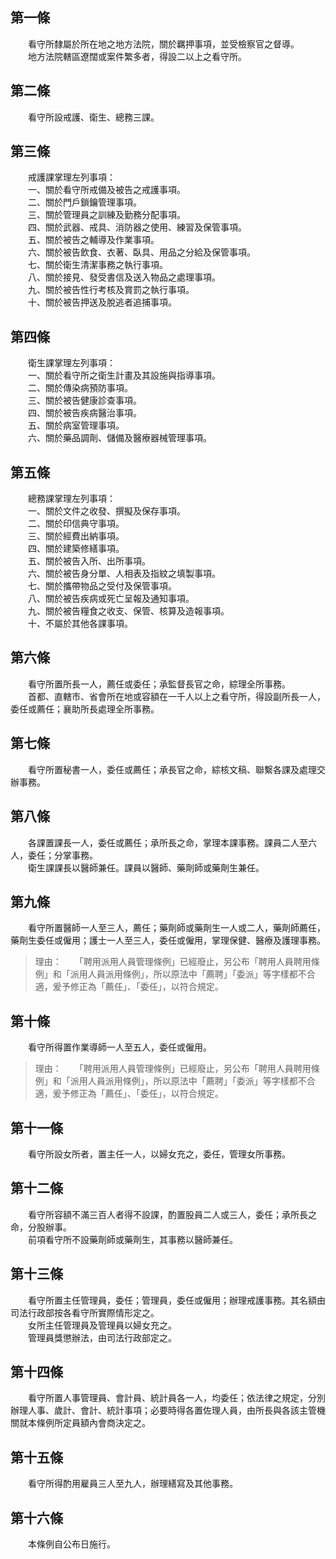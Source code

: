 第一條 
-------
　　看守所隸屬於所在地之地方法院，關於羈押事項，並受檢察官之督導。  
　　地方法院轄區遼闊或案件繁多者，得設二以上之看守所。  


第二條 
-------
　　看守所設戒護、衛生、總務三課。  


第三條 
-------
　　戒護課掌理左列事項：  
　　一、關於看守所戒備及被告之戒護事項。  
　　二、關於門戶鎖鑰管理事項。  
　　三、關於管理員之訓練及勤務分配事項。  
　　四、關於武器、戒具、消防器之使用、練習及保管事項。  
　　五、關於被告之輔導及作業事項。  
　　六、關於被告飲食、衣著、臥具、用品之分給及保管事項。  
　　七、關於衛生清潔事務之執行事項。  
　　八、關於接見、發受書信及送入物品之處理事項。  
　　九、關於被告性行考核及賞罰之執行事項。  
　　十、關於被告押送及脫逃者追捕事項。  


第四條 
-------
　　衛生課掌理左列事項：  
　　一、關於看守所之衛生計畫及其設施與指導事項。  
　　二、關於傳染病預防事項。  
　　三、關於被告健康診查事項。  
　　四、關於被告疾病醫治事項。  
　　五、關於病室管理事項。  
　　六、關於藥品調劑、儲備及醫療器械管理事項。  


第五條 
-------
　　總務課掌理左列事項：  
　　一、關於文件之收發、撰擬及保存事項。  
　　二、關於印信典守事項。  
　　三、關於經費出納事項。  
　　四、關於建築修繕事項。  
　　五、關於被告入所、出所事項。  
　　六、關於被告身分單、人相表及指紋之填製事項。  
　　七、關於攜帶物品之受付及保管事項。  
　　八、關於被告疾病或死亡呈報及通知事項。  
　　九、關於被告糧食之收支、保管、核算及造報事項。  
　　十、不屬於其他各課事項。  


第六條 
-------
　　看守所置所長一人，薦任或委任；承監督長官之命，綜理全所事務。  
　　首都、直轄市、省會所在地或容額在一千人以上之看守所，得設副所長一人，委任或薦任；襄助所長處理全所事務。  


第七條 
-------
　　看守所置秘書一人，委任或薦任；承長官之命，綜核文稿、聯繫各課及處理交辦事務。  


第八條 
-------
　　各課置課長一人，委任或薦任；承所長之命，掌理本課事務。課員二人至六人，委任；分掌事務。  
　　衛生課課長以醫師兼任。課員以醫師、藥劑師或藥劑生兼任。  


第九條 
-------
　　看守所置醫師一人至三人，薦任；藥劑師或藥劑生一人或二人，藥劑師薦任，藥劑生委任或僱用；護士一人至三人，委任或僱用，掌理保健、醫療及護理事務。  
> 理由：　　「聘用派用人員管理條例」已經廢止，另公布「聘用人員聘用條例」和「派用人員派用條例」，所以原法中「薦聘」「委派」等字樣都不合適，爰予修正為「薦任」、「委任」，以符合規定。



第十條 
-------
　　看守所得置作業導師一人至五人，委任或僱用。  
> 理由：　　「聘用派用人員管理條例」已經廢止，另公布「聘用人員聘用條例」和「派用人員派用條例」，所以原法中「薦聘」「委派」等字樣都不合適，爰予修正為「薦任」、「委任」，以符合規定。



第十一條 
---------
　　看守所設女所者，置主任一人，以婦女充之，委任，管理女所事務。  


第十二條 
---------
　　看守所容額不滿三百人者得不設課，酌置股員二人或三人，委任；承所長之命，分股辦事。  
　　前項看守所不設藥劑師或藥劑生，其事務以醫師兼任。  


第十三條 
---------
　　看守所置主任管理員，委任；管理員，委任或僱用；辦理戒護事務。其名額由司法行政部按各看守所實際情形定之。  
　　女所主任管理員及管理員以婦女充之。  
　　管理員獎懲辦法，由司法行政部定之。  


第十四條 
---------
　　看守所置人事管理員、會計員、統計員各一人，均委任；依法律之規定，分別辦理人事、歲計、會計、統計事項；必要時得各置佐理人員，由所長與各該主管機關就本條例所定員額內會商決定之。  


第十五條 
---------
　　看守所得酌用雇員三人至九人，辦理繕寫及其他事務。  


第十六條 
---------
　　本條例自公布日施行。
